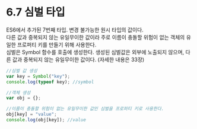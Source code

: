 # 6.7 심벌 타입

ES6에서 추가된 7번째 타입. 변경 불가능한 원시 타입의 값이다.  
다른 값과 중복되지 않는 유일무이한 값이라 주로 이름이 충돌할 위험이 없는 객체의 유일한 프로퍼티 키를 만들기 위해 사용한다.  
심벌은 Symbol 함수를 호출에 생성한다. 생성된 심벌값은 외부에 노출되지 않으며, 다른 값과 중복되지 않는 유일무이한 값이다. (자세한 내용은 33장)

```js
//심벌 값 생성
var key = Symbol("key");
console.log(typeof key); //symbol

//객체 생성
var obj = {};

//이름이 충돌할 위험이 없는 유일무이한 값인 심벌을 프로퍼티 키로 사용한다.
obj[key] = "value";
console.log(obj[key]); //value
```
